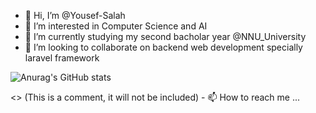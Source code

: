 - 👋 Hi, I’m @Yousef-Salah
- 👀 I’m interested in Computer Science and AI
- 🌱 I’m currently studying my second bacholar year @NNU_University
- 💞️ I’m looking to collaborate on backend web development specially laravel framework

![Anurag's GitHub stats](https://github-readme-stats.vercel.app/api?username=Yousef-Salah&show_icons=true&theme=octocat)

<> (This is a comment, it will not be included) - 📫 How to reach me ...



